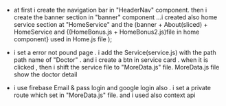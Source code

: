 * at first i create the navigation bar in "HeaderNav" component. then i create the banner section in "banner" component ...i created also home service section at "HomeService" and the (banner + About(sliced) + HomeService and {(HomeBonus.js + HomeBonus2.js)file in home component} used in Home.js file );

* i set a error not pound page . i add the Service(service.js) with the path path name of "Doctor" . and i create a btn in service card . when it is clicked , then i shift the service file to "MoreData.js" file. MoreData.js file show the doctor detail

* i use firebase Email & pass login and google login also . i set a private route which set in "MoreData.js" file. and i used also context api 